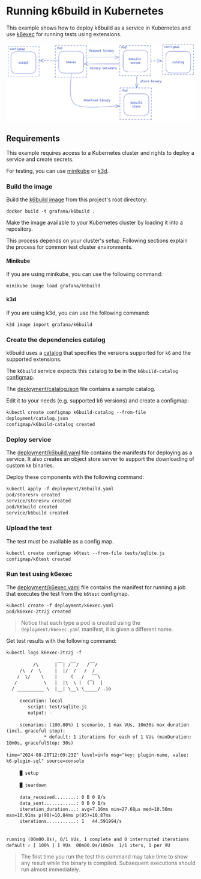 # Running k6build in Kubernetes

This example shows how to deploy k6build as a service in Kubernetes and use [k6exec](https://github.com/grafana/k6exec) for running tests using extensions.

![Fig. Architecture](images/architecture.png)


## Requirements

This example requires access to a Kubernetes cluster and rights to deploy a service and create secrets.

For testing, you can use [minikube](https://minikube.sigs.k8s.io/docs/) or [k3d](https://k3d.io/).

### Build the image

Build the [k6build image](/Dockerfile) from this project's root directory:

```
docker build -t grafana/k6build .
```

Make the image available to your Kubernetes cluster by loading it into a repository.

This process depends on your cluster's setup. Following sections explain the process for common test cluster environments.

#### Minikube

If you are using minikube, you can use the following command:

```
minikube image load grafana/k6build
```

#### k3d

If you are using k3d, you can use the following command:

```
k3d image import grafana/k6build
```

### Create the dependencies catalog

k6build uses a [catalog](https://github.com/grafana/k6catalog) that specifies the versions supported for `k6` and the supported extensions.

The `k6build` service expects this catalog to be in the `k6build-catalog` [configmap](https://kubernetes.io/docs/tasks/configure-pod-container/configure-pod-configmap/).

The [deployment/catalog.json](deployment/catalog.json) file contains a sample catalog.

Edit it to your needs (e.g. supported k6 versions) and create a configmap:

```
kubectl create configmap k6build-catalog --from-file deployment/catalog.json
configmap/k6build-catalog created
```

### Deploy service

The [deployment/k6build.yaml](deployment/k6build.yaml) file contains the manifests for deploying as a service. It also creates an object store server to support the downloading of custom `k6` binaries.

Deploy these components with the following command:

```
kubectl apply -f deployment/k6build.yaml
pod/storesrv created
service/storesrv created
pod/k6build created
service/k6build created
```

### Upload the test

The test must be available as a config map.

```
kubectl create configmap k6test --from-file tests/sqlite.js
configmap/k6test created

```

### Run test using k6exec

The [deployment/k6exec.yaml](deployment/k6exec.yaml) file contains the manifest for running a job that executes the test from the `k6test` configmap.

```
kubectl create -f deployment/k6exec.yaml
pod/k6exec-2tr2j created

```

> Notice that each type a pod is created using the `deployment/k6exec.yaml` manifest, it is given a different name.

Get test results with the following command:

```
kubectl logs k6exec-2tr2j -f

          /\      |‾‾| /‾‾/   /‾‾/   
     /\  /  \     |  |/  /   /  /    
    /  \/    \    |     (   /   ‾‾\  
   /          \   |  |\  \ |  (‾)  | 
  / __________ \  |__| \__\ \_____/ .io

     execution: local
        script: test/sqlite.js
        output: -

     scenarios: (100.00%) 1 scenario, 1 max VUs, 10m30s max duration (incl. graceful stop):
              * default: 1 iterations for each of 1 VUs (maxDuration: 10m0s, gracefulStop: 30s)

time="2024-08-28T12:09:23Z" level=info msg="key: plugin-name, value: k6-plugin-sql" source=console

     █ setup

     █ teardown

     data_received........: 0 B 0 B/s
     data_sent............: 0 B 0 B/s
     iteration_duration...: avg=7.16ms min=27.68µs med=10.56ms max=10.91ms p(90)=10.84ms p(95)=10.87ms
     iterations...........: 1   44.591994/s


running (00m00.0s), 0/1 VUs, 1 complete and 0 interrupted iterations
default ✓ [ 100% ] 1 VUs  00m00.0s/10m0s  1/1 iters, 1 per VU
```

> The first time you run the test this command may take time to show any result while the binary is compiled. Subsequent executions should run almost immediately. 